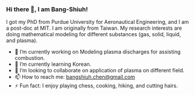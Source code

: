 ### Hi there 👋, I am Bang-Shiuh!


I got my PhD from Purdue University for Aeronautical Engineering, and I am a post-doc at MIT. I am originally from Taiwan. My research interests are doing mathematical modeling for different substances (gas, solid, liquid, and plasma). 

- 🔭 I’m currently working on Modeling plasma discharges for assisting combustion. 
- 🌱 I’m currently learning Korean.
- 👯 I’m looking to collaborate on application of plasma on different field.
- 📫 How to reach me: bangshiuh.chen@gmail.com
- ⚡ Fun fact: I enjoy playing chess, cooking, hiking, and cutting hairs.
